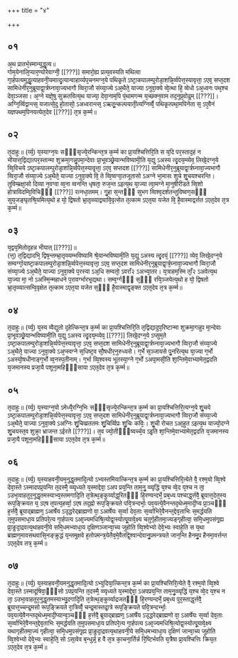 +++
title = "४"

+++
## ०१
अ᳘थ प्रातर्भ᳘स्मान्युद्धृ᳘त्य॥  
गोम᳘येनालि᳘प्यार᳘ण्योरेवाग्नी᳘ [[???]] समारो᳘ह्य प्रत्य᳘वस्यति मथित्वा गा᳘र्हपत्यमुद्धृ᳘त्याहवनी᳘यमात्दृ᳘त्यान्वाहार्य्यप᳘चनमग्न᳘ये पथिकृ᳘ते ऽष्टा᳘कपालम्पुरोडा᳘शन्नि᳘र्व्वपेत्त᳘स्यावृत्ता᳘ ऽएव᳘ सप्त᳘दश सामिधेनीर᳘नुब्रूयाद्वा᳘र्त्रघ्नावा᳘ज्यभागौ व्विरा᳘जौ संय्या᳘ज्ये ऽअ᳘थैते᳘ याज्या ऽनुवा᳘क्ये व्वे᳘त्था हि᳘ व्वेधो ऽअ᳘ध्वनः पथ᳘श्च देवा᳘ञ्जसा। अ᳘ग्ने यज्ञे᳘षु सुक्रतवित्य᳘थ याज्या᳘ देवा᳘नाम᳘पि पं᳘थामगन्म य᳘च्छक्न᳘वाम तद᳘नुप्र᳘वोढुम् [[???]]। अग्नि᳘र्व्विद्वान्त्स᳘ यजात्से᳘दु हो᳘तासो᳘ ऽअध्वरान्त्स᳘ ऽऋतू᳘न्कल्पयाती᳘त्यग्निर्व्वै᳘ पथिकृ᳘त्पथा᳘मपिनेता स᳘ ऽए᳘वैनं यज्ञपथम᳘पिनयत्येत᳘देव [[???]] त᳘त्र क᳘र्म्म॥  
## ०२
त᳘दाहुः॥ 
(र्य्य᳘) य᳘स्याग्न᳘यः सᳫँ᳭सृज्ये᳘रन्किन्त᳘त्र क᳘र्म्म का प्रा᳘यश्चित्तिरि᳘ति स य᳘दि पर᳘स्ताद᳘हं न भीयात्त᳘द्विद्यात्पर᳘स्तान्मा शुक्रमा᳘गन्नु᳘पमा᳘न्देवाः प्रा᳘भूवञ्छ्रे᳘यान्भविष्यामी᳘ति य᳘द्यु ऽअस्य त्दृ᳘दय᳘म्व्येव᳘ लिखे᳘दग्न᳘ये व्वि᳘विचये ऽष्टा᳘कपालम्पुरोडा᳘शन्नि᳘र्व्वपेत्त᳘स्यावृ᳘त्ता᳘ ऽएव᳘ सप्तदश [[???]] सामिधेनीर᳘नुब्रूयाद्वा᳘र्त्रघ्नावा᳘ज्यभागौ व्विरा᳘जौ संय्या᳘ज्ये ऽअ᳘थैते᳘ याज्या ऽनुवा᳘क्ये वि᳘ ते व्वि᳘ष्वग्वा᳘तजूतासो ऽअग्ने भा᳘मासः शुचे शु᳘चयश्चरन्ति। तुविम्म्रक्षा᳘सो दिव्या न᳘वग्वा व्व᳘ना व्वनन्ति धृषता᳘ रुज᳘न्त ऽइत्य᳘थ या᳘ज्या त्वा᳘मग्ने मा᳘नुषीरीडते व्वि᳘शो होत्राविदम्वि᳘विचिᳫँ᳭ [[???]] रत्नधा᳘तमम्। गु᳘हा स᳘न्तᳫँ᳭ सुभग व्विश्व᳘दर्शतन्तुविष्वण᳘सᳫँ᳭ सुय᳘जङ्घृतश्रि᳘यमित्य᳘थो ह यो᳘ द्विषतो भ्रा᳘तृव्व्याद्व्यावि᳘वृत्सेत त᳘त्काम ऽएत᳘या यजेत वि᳘ है᳘वास्माद्वर्त्तत ऽएत᳘देव त᳘त्र क᳘र्म्म॥  
## ०३
य᳘द्वय᳘मितोद᳘हन्न भीयात् [[???]]॥  
(त्त᳘) त᳘द्विद्यादभि᳘ द्विष᳘न्तम्भ्रा᳘तृव्व्यम्भविष्यामि श्रे᳘यान्भविष्यामी᳘ति य᳘द्यु ऽअस्य त्दृ᳘दयं᳘ [[???]] व्येव᳘ लिखे᳘दग्न᳘ये सम्वर्ग्गा᳘याष्टा᳘कपालम्पुरोडा᳘शन्नि᳘र्व्वपेत्त᳘स्यावृत्ता᳘ ऽएव᳘ सप्त᳘दश सामिधेनीर᳘नुब्रूयाद्वा᳘र्त्र᳘घ्नावा᳘ज्यभागौ व्विरा᳘जौ संय्या᳘ज्ये ऽअ᳘थैते᳘ याज्या ऽनुवा᳘क्ये प᳘रस्या ऽअ᳘धि सम्वतो᳘ ऽवराँ२ ऽअभ्या᳘तर। य᳘त्राहम᳘स्मि ताँ᳘२ ऽअवेत्य᳘थ या᳘ज्या मा᳘ नो ऽअस्मि᳘न्महाधने प᳘रावर्ग्भारभृ᳘द्यथा। सम्व᳘र्ग्गᳫँ᳭ स᳘ᳫँ᳘ रयि᳘ञ्जयेत्य᳘थो ह यो᳘ द्विषतो भ्रा᳘तृव्व्यात्सम्वि᳘वृक्षेत त᳘त्काम ऽएत᳘या यजेत स᳘ᳫँ᳘ है᳘वास्माद्वृङ्क्त ऽएत᳘देव त᳘त्र क᳘र्म्म॥ 
## ०४ 
त᳘दाहुः॥ 
(र्य्य᳘) य᳘स्य व्वैद्युतो द᳘हेत्किन्त᳘त्र क᳘र्म्म का प्रा᳘यश्चित्तिरि᳘ति त᳘द्विद्यादुप᳘रिष्टान्मा शुक्रमा᳘गन्नुप मा᳘न्देवाः प्रा᳘भूवञ्छ्रे᳘यान्भविष्यामी᳘ति य᳘द्यु ऽअस्य त्दृ᳘दय᳘म्व्येव᳘ [[???]] लिखे᳘दग्न᳘ये ऽप्सुम᳘ते ऽष्टा᳘कपालम्पुरोडा᳘शन्नि᳘र्व्वपेत्त᳘स्यावृत्ता᳘ ऽएव᳘ सप्त᳘दश सामिधेनीर᳘नुब्रूयाद्वा᳘र्त्रघ्नावा᳘ज्यभागौ व्विरा᳘जौ संय्या᳘ज्ये ऽअ᳘थैते᳘ याज्या ऽनुवा᳘क्ये ऽअ᳘प्स्वग्ने स᳘धिष्ट᳘व सौ᳘षधीर᳘नुरुध्यसे। ग᳘र्भे स᳘ञ्जायसे पु᳘नरित्य᳘थ या᳘ज्या ग᳘र्भो ऽअस्यो᳘षधीनाङ्ग᳘र्भो व्व᳘नस्प᳘तीनाम्। ग᳘र्भा व्वि᳘श्वस्य भूतस्या᳘ग्ने ग᳘र्भो ऽअपा᳘मसी᳘ति शा᳘न्तिमे᳘वाभ्यामेत᳘द्वदति य᳘जमानस्य प्रजा᳘यै पशूना᳘महिᳫँ᳭साया ऽएत᳘देव त᳘त्र क᳘र्म्म॥  
## ०५
त᳘दाहुः॥ 
(र्य्य᳘) य᳘स्याग्न᳘यो ऽमेध्यै᳘रग्नि᳘भिः सᳫँ᳭सृज्ये᳘रन्किन्त᳘त्र क᳘र्म्म का प्रा᳘यश्चित्तिरि᳘त्यग्न᳘ये शु᳘चये ऽष्टा᳘कपालम्पुरोडा᳘शन्नि᳘र्व्वपेत्त᳘स्यावृत्ता᳘ ऽएव᳘ सप्त᳘दश सामिधेनीर᳘नुब्रूयाद्वा᳘र्त्रघ्नावा᳘ज्यभागौ व्विरा᳘जौ संय्या᳘ज्ये ऽअ᳘थैते᳘ याज्या ऽनुवा᳘क्ये ऽअग्निः शु᳘चिव्व्रततमः शु᳘चिर्व्विप्रः शु᳘चिः कविः᳘। शु᳘ची रोचत ऽआ᳘हुत ऽइत्य᳘थ याज्यो᳘दग्ने शु᳘चयस्त᳘व शुक्रा᳘ भ्राजन्त ऽईरते [[???]]। त᳘व ज्यो᳘तीᳫँ᳭ष्यर्च्च᳘य ऽइ᳘ति शा᳘न्तिमे᳘वाभ्यामेत᳘द्वदति य᳘जमानस्य प्रजा᳘यै पशूना᳘महिᳫँ᳭साया ऽएत᳘देव त᳘त्र क᳘र्म्म॥  
## ०६
त᳘दाहुः॥ 
(र्य्य᳘) य᳘स्याहवनी᳘यम᳘नुद्धृतमादि᳘त्यो ऽभ्यस्तमियात्किन्त᳘त्र क᳘र्म्म का प्रा᳘यश्चित्तिरि᳘त्येते वै᳘ रश्म᳘यो व्वि᳘श्वे देवा᳘स्ते ऽस्मादपप्र᳘यन्ति त᳘दस्मै᳘ व्व्यृध्यते य᳘स्माद्देवा᳘ ऽअप प्रय᳘न्ति ताम᳘नु᳘ व्व्यृद्धिं य᳘श्च व्वे᳘द य᳘श्च न ता᳘ ऽउभा᳘वाहतुर᳘नुद्धृतमस्याभ्य᳘स्तमगादि᳘ति त᳘त्रेत्थ᳘ङ्कुर्य्याद्ध᳘रितᳫँ᳭ हि᳘रण्यन्दर्भे᳘ प्रब᳘ध्य पश्चाद्ध᳘र्त्तवै᳘ ब्रूयात्त᳘देत᳘स्य रूप᳘ङ्क्रियत य᳘ ऽएष त᳘पत्य᳘हर्व्वा᳘ ऽएष तद᳘ह्नो रूप᳘ङ्क्रियते पवि᳘त्रन्दर्भाः᳘ पव᳘यत्ये᳘वैनन्तद᳘थेध्म᳘मादी᳘प्य प्रा᳘ञ्चᳫँ᳭ ह᳘र्त्तवै᳘ ब्रूयाद्ब्राह्मण᳘ ऽआर्षेय ऽउ᳘द्धरेद्ब्राह्मणो वा᳘ ऽआर्षेयः स᳘र्व्वा देव᳘ताः स᳘र्व्वाभिरे᳘वैनन्त᳘द्देव᳘ताभिः स᳘मर्द्धयति त᳘मुपसमाधा᳘य प्रतिपरे᳘त्य गा᳘र्हपत्य ऽआ᳘ज्यमधिश्रि᳘त्योद्वा᳘स्योत्पू᳘यावे᳘क्ष्य चतुर्गृहीतमा᳘ज्यङ्गृहीत्वा᳘ समि᳘धमुपसंगृ᳘ह्य प्रा᳘ङुदा᳘द्रवत्य᳘थाहवनी᳘ये समि᳘धमभ्याधा᳘य द᳘क्षिणञ्जान्वा᳘च्य जुहोति व्वि᳘श्वेभ्यो देवे᳘भ्यः स्वाहे᳘ति स य᳘था ब्राह्मण᳘मावसथवासि᳘नङ्क्रुद्धं य᳘न्तमुक्षवे ह᳘तोपमन्त्र᳘येतैव᳘मे᳘वैतद्वि᳘श्वान्देवानु᳘पमन्त्रयते जान᳘न्ति हैनमु᳘प हैनमा᳘वर्त्तन्त ऽएत᳘देव तत्र᳘ क᳘र्म्म॥  
## ०७
त᳘दाहुः॥ 
(र्य्य᳘) य᳘स्याहवनी᳘यमनुद्धृतमादि᳘त्यो ऽभ्युदिया᳘त्किन्त᳘त्र क᳘र्म्म का प्रा᳘यश्चित्तिरि᳘त्येते वै᳘ रश्म᳘यो व्वि᳘श्वे देवा᳘स्ते ऽस्मादूषिवा᳘ᳫँ᳘सो ऽपप्र᳘यन्ति त᳘दस्मै᳘ व्व्यृध्यते य᳘स्माद्देवा᳘ ऽअपप्रय᳘न्ति ताम᳘नु᳘व्व्यृद्धिं य᳘श्च व्वे᳘द य᳘श्च न ता᳘ ऽउभा᳘वाहतुर᳘नुद्धृतमस्याभ्यु᳘दगादि᳘ति त᳘त्रेत्थ᳘ङ्कुर्य्याद्रजतᳫँ᳭ हि᳘रण्यन्दर्भे᳘ प्रब᳘ध्य पुर᳘स्ताद्ध᳘र्त्तवै᳘ ब्रूयात्त᳘च्चन्द्र᳘मसो रूप᳘ङ्क्रियते रा᳘त्रिर्व्वै᳘ चन्द्र᳘मास्तद्रा᳘त्रे रूप᳘ङ्क्रियते पवि᳘त्रन्दर्भ्भाः᳘ पव᳘यत्ये᳘वैनन्तद᳘थेध्म᳘मादी᳘प्यान्व᳘ञ्चᳫँ᳭ ह᳘र्त्तवै᳘ ब्रूयाद्ब्राह्मण᳘ ऽआर्षेय ऽउ᳘द्धरेद्ब्राह्मणो वा᳘ ऽआर्षेयः स᳘र्व्वा देव᳘ताः स᳘र्व्वाभिरे᳘वैनन्त᳘द्देव᳘ताभिः स᳘मर्द्धयति त᳘मुपसमाधा᳘य प्रतिपरे᳘त्य गा᳘र्हपत्य ऽआ᳘ज्यमधिश्रि᳘त्योद्वा᳘स्योत्पू᳘यावे᳘क्ष्य यथागृहीतमा᳘ज्यं गृहीत्वा᳘ समि᳘धमुपसंगृ᳘ह्य प्रा᳘ङुदा᳘द्रवत्य᳘थाहवनी᳘ये समि᳘धमभ्याधा᳘य द᳘क्षिणं जान्वा᳘च्य जुहोति व्वि᳘श्वेभ्यो देवे᳘भ्यः स्वाहे᳘ति᳘ सो ऽसा᳘वेव ब᳘न्धुर्न्न᳘ ह वै त᳘त्र का᳘चना᳘र्तिर्न्न रि᳘ष्टिर्भवति य᳘त्रैषा प्रा᳘यश्चित्तिः क्रिय᳘त ऽएत᳘देव त᳘त्र क᳘र्म्म॥ 

